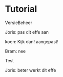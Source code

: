 # Tutorial
VersieBeheer

Joris: pas dit effe aan

koen: Kijk dan! aangepast!

Bram: nee

Test

Joris: beter werkt dit effe

